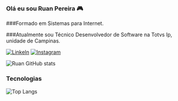 ### Olá eu sou Ruan Pereira 🎮

###Formado em Sistemas para Internet.

###Atualmente sou Técnico Desenvolvedor de Software na Totvs Ip, unidade de Campinas.

[![LinkeIn](https://img.shields.io/badge/LinkedIn-0077B5?style=for-the-badge&logo=linkedin&logoColor=white)](https://www.linkedin.com/in/ruan-henrique-484b401a3/)
[![Instagram](https://img.shields.io/badge/Instagram-E4405F?style=for-the-badge&logo=instagram&logoColor=white)](https://www.instagram.com/ruanh_pereira/)


![Ruan GitHub stats](https://github-readme-stats.vercel.app/api?username=RuanHAPereira&show_icons=true&theme=dracula)

### Tecnologias

![Top Langs](https://github-readme-stats.vercel.app/api/top-langs/?username=RuanHAPereira&layout=compact)
